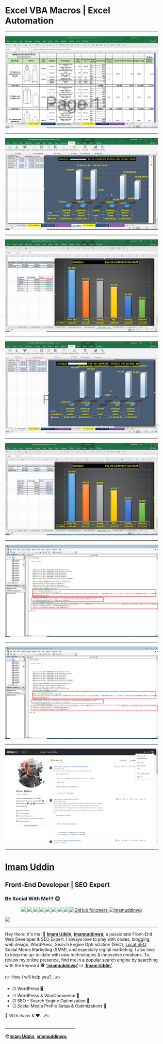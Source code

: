 # Excel VBA Macros | Excel Automation

<hr>
<a href="https://imamuddinwp.github.io/imamuddin" target="_blank"> <img src="https://github.com/imamuddinwp/excel-vba-macros/blob/main/excel-macros-ss/imam-uddin-imamuddinwp-excel-data.png"></a>
<hr>
<a href="https://imamuddinwp.github.io/imamuddin" target="_blank"> <img src="https://github.com/imamuddinwp/excel-vba-macros/blob/main/excel-macros-ss/excel-chart-imam-uddin-imamuddinwp.png"></a>
<hr>

<a href="https://imamuddinwp.github.io/imamuddin" target="_blank"> <img src="https://github.com/imamuddinwp/excel-vba-macros/blob/main/excel-macros-ss/excel-graph-imam-uddin-imamuddinwp.png"></a>
<hr>
<a href="https://imamuddinwp.github.io/imamuddin" target="_blank"> <img src="https://github.com/imamuddinwp/excel-vba-macros/blob/main/excel-macros-ss/imam-uddin-imamuddinwp-excel-chart.png"></a>
<hr>
<a href="https://imamuddinwp.github.io/imamuddin" target="_blank"> <img src="https://github.com/imamuddinwp/excel-vba-macros/blob/main/excel-macros-ss/excel-graph-imam-uddin-imamuddinwp.png"></a>
<hr>
<a href="https://imamuddinwp.github.io/imamuddin" target="_blank"> <img src="https://github.com/imamuddinwp/excel-vba-macros/blob/main/excel-macros-ss/excel-automation-imam-uddin-imamuddinwp.png"></a>
<hr>
<a href="https://imamuddinwp.github.io/imamuddin" target="_blank"> <img src="https://github.com/imamuddinwp/excel-vba-macros/blob/main/excel-macros-ss/excel-automation-imam-uddin-imamuddinwp.png"></a>
<hr>
<a href="https://imamuddinwp.github.io/imamuddin" target="_blank"> <img src="https://github.com/imamuddinwp/excel-vba-macros/blob/main/excel-macros-ss/imam-uddin-imamuddinwp-gist-github.png"></a>
<hr>

<h1><a href="https://imamuddinwp.github.io/imamuddin/" target="_blank">Imam Uddin</a></h1>
<h2>Front-End Developer | SEO Expert </h2>
<h3>Be Social With Me!!! 😍</h3>
<p align="center">  
  <a href="https://twitter.com/imamuddinwp" target="_blank">
    <img src="https://img.shields.io/badge/-Twitter-1ca0f1?style=flat&labelColor=1ca0f1&logo=twitter&logoColor=white&link=https://twitter.com/imamuddinwp">
  </a>
  <a href="https://www.linkedin.com/in/imamuddinwp/" target="_blank">
    <img src="https://img.shields.io/badge/-Linkedin-1ca0f1?style=flat&labelColor=1ca0f1&logo=linkedin&logoColor=white&link=https://www.linkedin.com/in/imamuddinwp/">
  </a>
  <a href="https://behance.net/imamuddinwp" target="_blank">
    <img src="https://img.shields.io/badge/-Behance-053eff?style=flat&labelColor=053eff&logo=behance&logoColor=white&link=https://behance.net/imamuddinwp">
  </>
   <a href="https://www.instagram.com/imamuddinwp/" target="_blank">
    <img src="https://img.shields.io/badge/-Instagram-1ca0f1?style=flat&labelColor=1ca0f1&logo=instagram&logoColor=white&link=https://www.instagram.com/imamuddinwp/">
  </a> 
   <a href="https://bn.quora.com/profile/Imam-Uddin-Wp" target="_blank">
    <img src="https://img.shields.io/badge/-Quora-1ca0f1?style=flat&labelColor=1ca0f1&logo=quora&logoColor=white&link=https://bn.quora.com/profile/Imam-Uddin-Wp">
  </a>
    <a href="https://imamuddinwp.medium.com/" target="_blank">
    <img src="https://img.shields.io/badge/-Medium-1877F2?style=flat&labelColor=1877F2&logo=medium&logoColor=white&link=https://imamuddinwp.medium.com/">
  </a>
   <a href="https://facebook.com/imamuddinwp" target="_blank">
    <img src="https://img.shields.io/badge/-Facebook-1877F2?style=flat&labelColor=1877F2&logo=facebook&logoColor=white&link=https://facebook.com/imamuddinwp">
  </a>
  <a href="https://dribbble.com/imamuddinwp" target="_blank">
    <img src="https://img.shields.io/badge/-Dribbble-1877F2?style=flat&labelColor=1877F2&logo=dribbble&logoColor=white&link=https://dribbble.com/imamuddinwp">
  </a>
  <a href="https://github.com/imamuddinwp" target="_blank">
    <img alt="GitHub followers" src="https://img.shields.io/github/followers/imamuddinwp?label=Github&style=flat">
  </a>
  <a href="https://github.com/imamuddinwp" target="_blank">
    <img src="https://komarev.com/ghpvc/?username=imamuddinwp&label=Views&color=brightgreen&style=flat" alt="imamuddinwp" />
  </a>
</p
<hr>
<a href="https://imamuddinwp.github.io/imamuddin" target="_blank"> <img src="https://github.com/imamuddinwp/imamuddin/blob/main/imam-uddin-imamuddinwp.jpg"></a>
<hr>
<p> Hey there; it's me! 🤠 <b><a href="https://imamuddinwp.wixsite.com/imamuddin">Imam Uddin</a></b>; <b><a href="https://imamuddinwp.carrd.co">imamuddinwp</a></b>, a passionate Front-End Web Developer & SEO Expert. I always love to play with codes, blogging, web design, WordPress, Search Engine Optimization (SEO), <a href="https://imamuddinwp.gitbook.io/local-seo/">Local SEO</a>, Social Media Marketing (SMM), and especially digital marketing. I also love to keep me up-to-date with new technologies & innovative creations. To review my online presence, find me in a popular search engine by searching with the keyword 🕵 <b><a href="https://disqus.com/by/imamuddinwp">'imamuddinwp'</a> </b>  or  <b><a href="https://imamuddin.business.site">'Imam Uddin'</a></b>. </p>
<p>👉 How I will help you?...✍</p>
<ul>
<li>☑ WordPress 🖥 </li>
<li> ☑ WordPress & WooCommerce 🛒</li>
<li> ☑ SEO - Search Engine Optimization 🚀</li>
<li> ☑ Social Media Profile Setup & Optimizations 🔖</li>
</ul>
<p>🤝 With thanx & ♥...✍</p>
____________________________________
<p>😎<b><a href="https://g.page/imam-uddin-imamuddinwp?gm">Imam Uddin</b></a>, <b><a href="https://about.me/imamuddinwp">imamuddinwp</a>;</b> </p>
